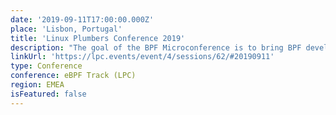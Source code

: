 ```yaml
---
date: '2019-09-11T17:00:00.000Z'
place: 'Lisbon, Portugal'
title: 'Linux Plumbers Conference 2019'
description: "The goal of the BPF Microconference is to bring BPF developers together to discuss and hash out unresolved issues and to move new ideas forward. The focus of this year's event is on the core BPF infrastructure as well as its many subsystems and related user space tooling."
linkUrl: 'https://lpc.events/event/4/sessions/62/#20190911'
type: Conference
conference: eBPF Track (LPC)
region: EMEA
isFeatured: false
---
```

